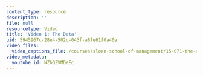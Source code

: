 ```yaml
---
content_type: resource
description: ''
file: null
resourcetype: Video
title: 'Video 1: The Data'
uid: 5945967c-28e4-502c-043f-a8fe61f0a40a
video_files:
  video_captions_file: /courses/sloan-school-of-management/15-071-the-analytics-edge-spring-2017/linear-regression/playing-moneyball-in-the-nba-recitation/video-1-the-data/video-1-the-data-0/NZbQZVMDeEc.vtt
video_metadata:
  youtube_id: NZbQZVMDeEc
---
```


